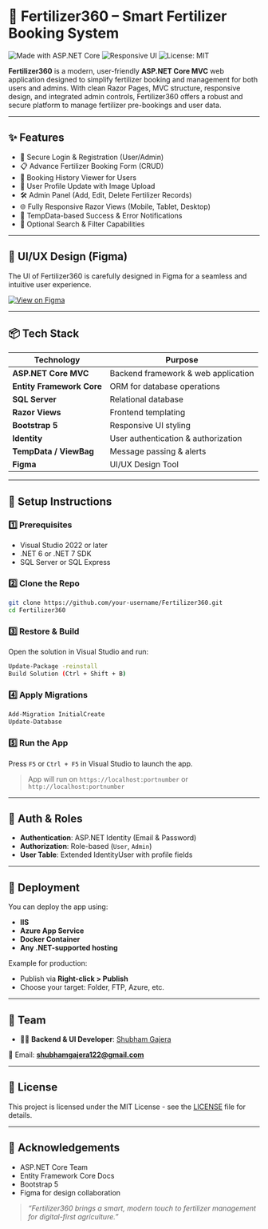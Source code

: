 
# 🌱  Fertilizer360  –  Smart Fertilizer Booking System

![Made with ASP.NET Core](https://img.shields.io/badge/Made%20with-ASP.NET%20Core-blue?logo=dotnet)
![Responsive UI](https://img.shields.io/badge/Design-Figma-purple?logo=figma)
![License: MIT](https://img.shields.io/badge/License-MIT-green.svg)

**Fertilizer360** is a modern, user-friendly **ASP.NET Core MVC** web application designed to simplify fertilizer booking and management for both users and admins. With clean Razor Pages, MVC structure, responsive design, and integrated admin controls, Fertilizer360 offers a robust and secure platform to manage fertilizer pre-bookings and user data.

---

## ✨ Features

- 🔐 Secure Login & Registration (User/Admin)
- 📋 Advance Fertilizer Booking Form (CRUD)
- 🧾 Booking History Viewer for Users
- 👤 User Profile Update with Image Upload
- 🛠️ Admin Panel (Add, Edit, Delete Fertilizer Records)
- 🌐 Fully Responsive Razor Views (Mobile, Tablet, Desktop)
- 💬 TempData-based Success & Error Notifications
- 🔎 Optional Search & Filter Capabilities

---

## 🎨  UI/UX Design (Figma)

The UI of Fertilizer360 is carefully designed in Figma for a seamless and intuitive user experience.

[![View on Figma](https://img.shields.io/badge/View%20Design-Figma-blue?logo=figma)](https://www.figma.com/design/QucTY5eVOAccKhq17niAMC/Fertilizer360?node-id=0-1&p=f&t=lZBNwc16r7aVgKRC-0)

---

## 📦 Tech Stack

| Technology                  | Purpose                                |
|-----------------------------|----------------------------------------|
| **ASP.NET Core MVC**        | Backend framework & web application    |
| **Entity Framework Core**   | ORM for database operations            |
| **SQL Server**              | Relational database                    |
| **Razor Views**             | Frontend templating                    |
| **Bootstrap 5**             | Responsive UI styling                  |
| **Identity**                | User authentication & authorization    |
| **TempData / ViewBag**      | Message passing & alerts               |
| **Figma**                   | UI/UX Design Tool                      |

---

## 🔧 Setup Instructions

### 1️⃣ Prerequisites

- Visual Studio 2022 or later
- .NET 6 or .NET 7 SDK
- SQL Server or SQL Express

### 2️⃣ Clone the Repo

```bash
git clone https://github.com/your-username/Fertilizer360.git
cd Fertilizer360
````

### 3️⃣ Restore & Build

Open the solution in Visual Studio and run:

```bash
Update-Package -reinstall
Build Solution (Ctrl + Shift + B)
```

### 4️⃣ Apply Migrations

```bash
Add-Migration InitialCreate
Update-Database
```

### 5️⃣ Run the App

Press `F5` or `Ctrl + F5` in Visual Studio to launch the app.

> App will run on `https://localhost:portnumber` or `http://localhost:portnumber`

---

## 🔐 Auth & Roles

* **Authentication**: ASP.NET Identity (Email & Password)
* **Authorization**: Role-based (`User`, `Admin`)
* **User Table**: Extended IdentityUser with profile fields

---

## 🚀 Deployment

You can deploy the app using:

* **IIS**
* **Azure App Service**
* **Docker Container**
* **Any .NET-supported hosting**

Example for production:

* Publish via **Right-click > Publish**
* Choose your target: Folder, FTP, Azure, etc.

---

## 👥 Team

* 👨‍💻 **Backend & UI Developer**: [Shubham Gajera](https://www.linkedin.com/in/shubham-gajera-2135b8268)

📧 Email: **[shubhamgajera122@gmail.com](mailto:shubhamgajera122@gmail.com)**

---

## 📝 License

This project is licensed under the MIT License - see the [LICENSE](LICENSE) file for details.

---

## 🙌 Acknowledgements

* ASP.NET Core Team
* Entity Framework Core Docs
* Bootstrap 5
* Figma for design collaboration

> *“Fertilizer360 brings a smart, modern touch to fertilizer management for digital-first agriculture.”*

